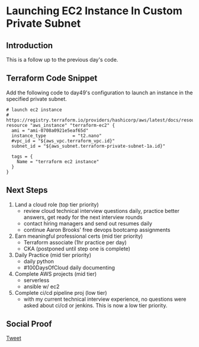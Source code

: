 # Launching EC2 Instance In Custom Private Subnet

## Introduction

This is a follow up to the previous day's code. 

## Terraform Code Snippet

Add the following code to day49's configuration to launch an instance in the specified private subnet.

```
# launch ec2 instance
# https://registry.terraform.io/providers/hashicorp/aws/latest/docs/resources/instance
resource "aws_instance" "terraform-ec2" {
  ami = "ami-0708a0921e5eaf65d"
  instance_type          = "t2.nano"
  #vpc_id = "${aws_vpc.terraform_vpc.id}"
  subnet_id = "${aws_subnet.terraform-private-subnet-1a.id}"

  tags = {
    Name = "terraform ec2 instance"
  }
}
```

## Next Steps

1) Land a cloud role (top tier priority)
    - review cloud technical interview questions daily, practice better answers, get ready for the next interview rounds
    - contact hiring managers and send out resumes daily
    - continue Aaron Brooks' free devops bootcamp assignments
2) Earn meaningful professional certs (mid tier priority)
    - Terraform associate (1hr practice per day)
    - CKA (postponed until step one is complete)
3) Daily Practice (mid tier priority)
    - daily python
    - #100DaysOfCloud daily documenting
4) Complete AWS projects (mid tier)
    - serverless
    - ansible w/ ec2
5) Complete ci/cd pipeline proj (low tier)
    - with my current technical interview experience, no questions were asked about ci/cd or jenkins. This is now a low tier priority.

## Social Proof

[Tweet](https://twitter.com/lrnallday/status/1351306883999674368)
